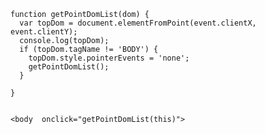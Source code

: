 <!-- get mouse click position all dom -->
```
function getPointDomList(dom) {
  var topDom = document.elementFromPoint(event.clientX, event.clientY);
  console.log(topDom);
  if (topDom.tagName != 'BODY') {
    topDom.style.pointerEvents = 'none';
    getPointDomList();
  }

}


<body  onclick="getPointDomList(this)">
```
